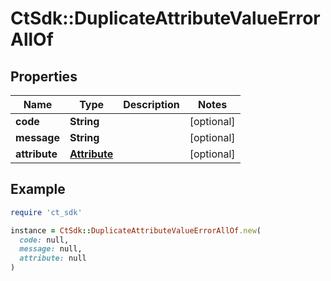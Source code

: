 # CtSdk::DuplicateAttributeValueErrorAllOf

## Properties

| Name | Type | Description | Notes |
| ---- | ---- | ----------- | ----- |
| **code** | **String** |  | [optional] |
| **message** | **String** |  | [optional] |
| **attribute** | [**Attribute**](Attribute.md) |  | [optional] |

## Example

```ruby
require 'ct_sdk'

instance = CtSdk::DuplicateAttributeValueErrorAllOf.new(
  code: null,
  message: null,
  attribute: null
)
```

